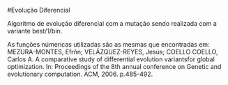 #Evolução Diferencial

Algoritmo de evolução diferencial com a mutação sendo realizada com a variante best/1/bin.

As funções númericas utilizadas são as mesmas que encontradas em:
  MEZURA-MONTES, Efrñn; VELÁZQUEZ-REYES, Jesús; COELLO COELLO, Carlos A. A comparative study of differential evolution
  variantsfor global optimization. In: Proceedings of the 8th annual conference on Genetic and evolutionary computation.
  ACM, 2006. p.485-492.

